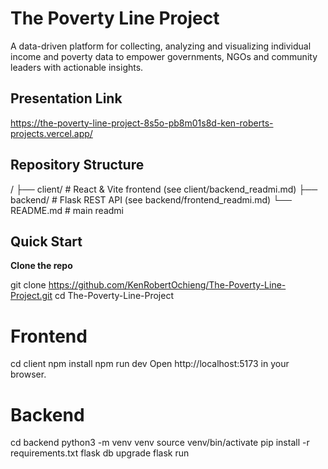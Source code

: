 # The Poverty Line Project

A data-driven platform for collecting, analyzing and visualizing individual income and poverty data to empower governments, NGOs and community leaders with actionable insights.


## Presentation Link

https://the-poverty-line-project-8s5o-pb8m01s8d-ken-roberts-projects.vercel.app/

## Repository Structure
/
├── client/ # React & Vite frontend (see client/backend_readmi.md)
├── backend/ # Flask REST API (see backend/frontend_readmi.md)
└── README.md # main readmi

## Quick Start

**Clone the repo**  
   
   git clone https://github.com/KenRobertOchieng/The-Poverty-Line-Project.git
   cd The-Poverty-Line-Project


# Frontend

  cd client
  npm install
  npm run dev
  Open http://localhost:5173 in your browser.

# Backend

  cd backend
  python3 -m venv venv
  source venv/bin/activate
  pip install -r requirements.txt
  flask db upgrade
  flask run
